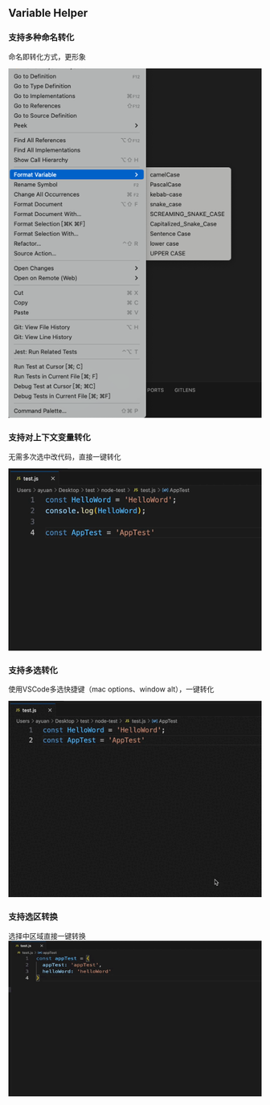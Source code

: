 ## Variable Helper

### 支持多种命名转化
命名即转化方式，更形象

![](images/demo.png)

### 支持对上下文变量转化
无需多次选中改代码，直接一键转化

![](images/demo2.gif)

### 支持多选转化
使用VSCode多选快捷键（mac options、window alt），一键转化

![](images/demo3.gif)

### 支持选区转换
选择中区域直接一键转换
![](images/demo4.gif)